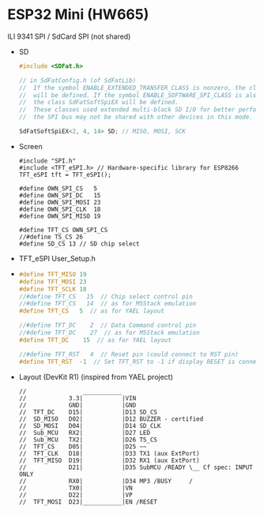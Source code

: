 # ESP32 Mini (HW665)

ILI 9341 SPI / SdCard SPI (not shared)

- SD

  ```c++
  #include <SDFat.h>

  // in SdFatConfig.h (of SdFatLib)
  //  If the symbol ENABLE_EXTENDED_TRANSFER_CLASS is nonzero, the class SdFatEX
  //  will be defined. If the symbol ENABLE_SOFTWARE_SPI_CLASS is also nonzero,
  //  the class SdFatSoftSpiEX will be defined.
  //  These classes used extended multi-block SD I/O for better performance.
  //  the SPI bus may not be shared with other devices in this mode.

  SdFatSoftSpiEX<2, 4, 14> SD; // MISO, MOSI, SCK  
  ```

- Screen

  ```
  #include "SPI.h"
  #include <TFT_eSPI.h> // Hardware-specific library for ESP8266
  TFT_eSPI tft = TFT_eSPI();
  
  #define OWN_SPI_CS   5
  #define OWN_SPI_DC   15
  #define OWN_SPI_MOSI 23
  #define OWN_SPI_CLK  18
  #define OWN_SPI_MISO 19
  
  #define TFT_CS OWN_SPI_CS
  //#define TS_CS 26
  #define SD_CS 13 // SD chip select
  ```

- TFT_eSPI User_Setup.h

- ```c++
  #define TFT_MISO 19
  #define TFT_MOSI 23
  #define TFT_SCLK 18
  //#define TFT_CS   15  // Chip select control pin
  //#define TFT_CS   14  // as for M5Stack emulation
  #define TFT_CS   5  // as for YAEL layout
  
  //#define TFT_DC    2  // Data Command control pin
  //#define TFT_DC    27  // as for M5Stack emulation
  #define TFT_DC    15  // as for YAEL layout
  
  //#define TFT_RST   4  // Reset pin (could connect to RST pin)
  #define TFT_RST  -1  // Set TFT_RST to -1 if display RESET is connected to ESP32 board RST
  ```

  

- Layout (DevKit R1) (inspired from YAEL project)

  ```
  //                ___________
  //            3.3|           |VIN
  //            GND|           |GND
  //  TFT_DC    D15|           |D13 SD_CS
  //  SD_MISO   D02|           |D12 BUZZER - certified
  //  SD_MOSI   D04|           |D14 SD_CLK
  //  Sub_MCU   RX2|           |D27 LED
  //  Sub_MCU   TX2|           |D26 TS_CS
  //  TFT_CS    D05|           |D25 ~~
  //  TFT_CLK   D18|           |D33 TX1 (aux ExtPort)
  //  TFT_MISO  D19|           |D32 RX1 (aux ExtPort)
  //            D21|           |D35 SubMCU /READY \__ Cf spec: INPUT ONLY
  //            RX0|           |D34 MP3 /BUSY     /
  //            TX0|           |VN
  //            D22|           |VP
  //  TFT_MOSI  D23|___________|EN /RESET
  ```

  